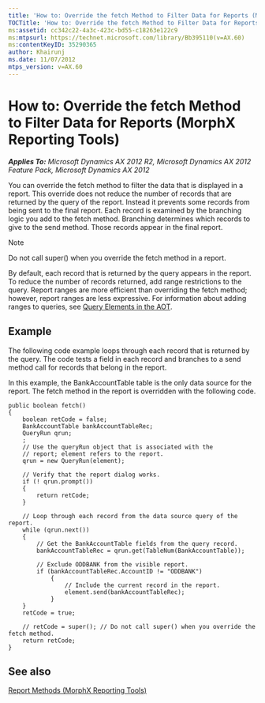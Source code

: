 ```yaml
---
title: 'How to: Override the fetch Method to Filter Data for Reports (MorphX Reporting Tools)'
TOCTitle: 'How to: Override the fetch Method to Filter Data for Reports'
ms:assetid: cc342c22-4a3c-423c-bd55-c18263e122c9
ms:mtpsurl: https://technet.microsoft.com/library/Bb395110(v=AX.60)
ms:contentKeyID: 35290365
author: Khairunj
ms.date: 11/07/2012
mtps_version: v=AX.60
---
```


# How to: Override the fetch Method to Filter Data for Reports (MorphX Reporting Tools) 


_**Applies To:** Microsoft Dynamics AX 2012 R2, Microsoft Dynamics AX 2012 Feature Pack, Microsoft Dynamics AX 2012_

You can override the fetch method to filter the data that is displayed in a report. This override does not reduce the number of records that are returned by the query of the report. Instead it prevents some records from being sent to the final report. Each record is examined by the branching logic you add to the fetch method. Branching determines which records to give to the send method. Those records appear in the final report.


> [!NOTE]
> <P>Do not call super() when you override the fetch method in a report.</P>



By default, each record that is returned by the query appears in the report. To reduce the number of records returned, add range restrictions to the query. Report ranges are more efficient than overriding the fetch method; however, report ranges are less expressive. For information about adding ranges to queries, see [Query Elements in the AOT](https://technet.microsoft.com/library/bb278121\(v=ax.60\)).

## Example

The following code example loops through each record that is returned by the query. The code tests a field in each record and branches to a send method call for records that belong in the report.

In this example, the BankAccountTable table is the only data source for the report. The fetch method in the report is overridden with the following code.

    public boolean fetch()
    {
        boolean retCode = false;
        BankAccountTable bankAccountTableRec;
        QueryRun qrun;
        ;
        // Use the queryRun object that is associated with the
        // report; element refers to the report.
        qrun = new QueryRun(element);
    
        // Verify that the report dialog works.
        if (! qrun.prompt())
        {
            return retCode;
        }
    
        // Loop through each record from the data source query of the report.
        while (qrun.next())
        {
            // Get the BankAccountTable fields from the query record.
            bankAccountTableRec = qrun.get(TableNum(BankAccountTable));
    
            // Exclude ODDBANK from the visible report.
            if (bankAccountTableRec.AccountID != "ODDBANK")
                {
                    // Include the current record in the report.
                    element.send(bankAccountTableRec);
                }
        }
        retCode = true;
    
        // retCode = super(); // Do not call super() when you override the fetch method.
        return retCode;
    }

## See also

[Report Methods (MorphX Reporting Tools)](report-methods-morphx-reporting-tools.md)

